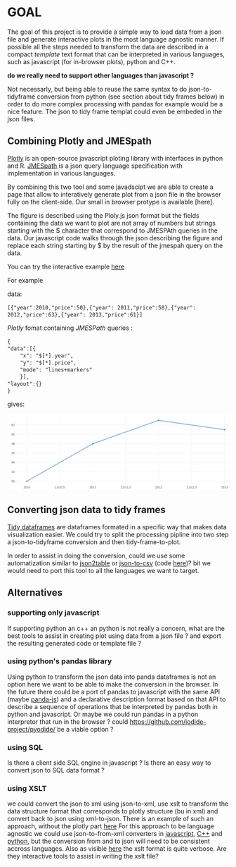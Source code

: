 # GOAL

The goal of this project is to provide a simple way to load data from a json file and generate interactive plots in the most language agnostic manner. If possible all the steps needed to transform the data are described in a compact *template* text format that can be interpreted in various languages, such as javascript (for in-browser plots),  python and C++. 


**do we really need to support other languages than javascript ?** 
	
Not necessarly, but being able to reuse the same syntax to do json-to-tidyframe conversion from python (see section about tidy frames below) in order to do more complex processing with pandas for example would be a nice feature. The json to tidy frame templat could even be embeded in the json files.	
	

## Combining Plotly and JMESpath

[Plotly](https://plot.ly/) is an open-source javascript ploting library with interfaces in python and R. [JMESpath](http://jmespath.org/) is a json query language specification with implementation in various languages. 

By combining this two tool and some javadscipt we are able to create a page that allow to interatively generate plot from a json file in the browser fully on the client-side. Our small in browser protype is available [here].

The figure is described using the Ploly.js json format but the fields containing the data we want to plot are not array of numbers but strings starting with the $ character that correspond to JMESPAth queries in the data. 
Our javascript code walks through the json describing the figure and replace each string starting by $ by the result of the jmespah query on the data.

You can try the interactive example [here](https://martinresearch.github.io/Json2Plot/)

For example

data:
	
	[{"year":2010,"price":50},{"year": 2011,"price":58},{"year": 2012,"price":63},{"year": 2013,"price":61}]

*Plotly* fomat containing *JMESPath* queries :
	
	{
	"data":[{
		"x": "$[*].year",
		"y": "$[*].price",
		"mode": "lines+markers"
		}],
	"layout":{}
	}
gives:

![plot](example.png)
## Converting json data to tidy frames

[Tidy dataframes](http://www.jeannicholashould.com/tidy-data-in-python.html) are dataframes formated in a specific way that makes data visualization easier. We could try to split the processing pipline into two step a json-to-tidyframe conversion and then tidy-frame-to-plot.

In order to assist in doing the conversion, could we use some automatization similar to [json2table](http://json2table.com) or [json-to-csv](https://konklone.io/json/) (code [here](https://github.com/konklone/json))?
bit we would need to port this tool to all the languages we want to target. 
 
## Alternatives

### supporting only javascript 

If  supporting python an c++ an python is not really a concern, what are the best tools to assist in creating plot using data from a json file ? and export the resulting generated code or template file ? 

### using python's pandas library

Using python to transform the json data into panda dataframes is not an option here we want to be able to make the conversion in the browser.
In the future there could be a port of pandas to javascript with the same API (maybe [panda-js](https://github.com/StratoDem/pandas-js)) and a declarative description format based on that API to describe a sequence of operations that be interpreted by pandas both in python and javascript. Or maybe we could run pandas in a python interpretor that run in the browser ? could https://github.com/iodide-project/pyodide/ be a viable option ?

### using SQL

Is there a client side SQL engine in javascript ? Is there an easy way to convert json to SQL data format ? 

### using XSLT

we could convert the json to xml using json-to-xml, use xslt to transform the data structure format that corresponds to plotly structure (bu in xml) and convert back to json using xml-to-json. There is an example of such an approach, without the plotly part [here](https://www.xml.com/articles/2017/02/14/why-you-should-be-using-xslt-30/)
For this approach to be language agnostic we could use json-to-from-xml converters in [javascript](https://goessner.net/download/prj/jsonxml/), [C++](https://github.com/Cheedoong/xml2json) and [python](https://pypi.org/project/xmljson/), but the conversion from and to json will need to be consistent accross languages. Also as visible [here](https://www.xml.com/articles/2017/02/14/why-you-should-be-using-xslt-30/) the xslt format is quite verbose. Are they interactive tools to assist in writing the xslt file? 


